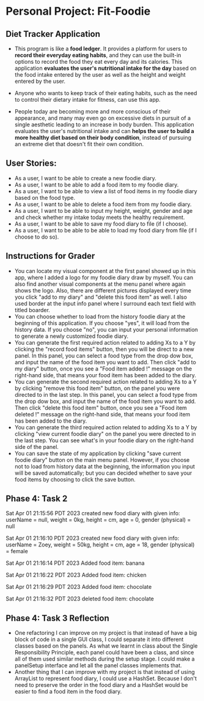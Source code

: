 # Personal Project: Fit-Foodie

## Diet Tracker Application

- This program is like a **food ledger**. It provides a platform for users to **record their everyday eating habits**, and they can use the built-in options to record the food they eat every day and its calories.
  This application **evaluates the user's nutritional intake for the day** based on the food intake entered by the user as well as the height and weight entered by the user. 



- Anyone who wants to keep track of their eating habits, such as the need to control their dietary intake for fitness, can use this app.



- People today are becoming more and more conscious of their appearance, and many may even go on excessive diets in pursuit of a single aesthetic leading to an increase in body burden. This application evaluates the user's nutritional intake and can **helps the user to build a more healthy diet based on their body condition**, instead of pursuing an extreme diet that doesn't fit their own condition. 

## User Stories:

- As a user, I want to be able to create a new foodie diary.
- As a user, I want to be able to add a food item to my foodie diary.
- As a user, I want to be able to view a list of food items in my foodie diary based on the food type.
- As a user, I want to be able to delete a food item from my foodie diary.
- As a user, I want to be able to input my height, weight, gender and age and check whether my intake today meets the healthy requirement. 
- As a user, I want to be able to save my food diary to file (if I choose).
- As a user, I want to be able to be able to load my food diary from file (if I choose to do so).


## Instructions for Grader
- You can locate my visual component at the first panel showed up in this app, where I added a logo for my foodie diary
draw by myself. You can also find another visual components at the menu panel where again shows the logo. Also, there are 
different pictures displayed every time you click "add to my diary" and "delete this food item" as well.
I also used border
at the input info panel where I surround each text field with titled boarder. 
- You can choose whether to load from the history foodie diary at the beginning of this application. If you choose "yes", it will load from the history data. 
If you choose "no", you can input your personal information to generate a newly customized foodie diary.
- You can generate the first required action related to adding Xs to a Y by clicking the "record food items" button, then
you will be direct to a new panel. In this panel, you can select a food type from the drop dow box, and input
the name of the food item you want to add. Then click "add to my diary" 
button, once you see a "Food item added !" message on the right-hand side, 
that means your food item has been added to the diary. 
- You can generate the second required action related to adding Xs to a Y by clicking "remove this food item" button, 
  on the panel you were directed to in the last step. In this panel, you can select a food type from the drop dow box, and input
  the name of the food item you want to add. Then click "delete this food item"
  button, once you see a "Food item deleted !" message on the right-hand side,
  that means your food item has been added to the diary.
- You can generate the third required action related to adding Xs to a Y by clicking "view current foodie diary" 
on the panel you were directed to in the last step. You can see what's in your foodie diary 
on the right-hand side of the panel. 
- You can save the state of my application by clicking "save current foodie diary" button on the main menu panel. However, if you choose not to load from history
data at the beginning, the information you input will be saved automatically; but you can decided whether to save your food items by choosing to click the save button. 

## Phase 4: Task 2
Sat Apr 01 21:15:56 PDT 2023
created new food diary with given info: userName = null, weight = 0kg, height = cm, age = 0, gender (physical) = null

Sat Apr 01 21:16:10 PDT 2023
created new food diary with given info: userName = Zoey, weight = 50kg, height = cm, age = 18, gender (physical) = female

Sat Apr 01 21:16:14 PDT 2023
Added food item: banana

Sat Apr 01 21:16:22 PDT 2023
Added food item: chicken

Sat Apr 01 21:16:29 PDT 2023
Added food item: chocolate

Sat Apr 01 21:16:32 PDT 2023
deleted food item: chocolate

## Phase 4: Task 3 Reflection
- One refactoring I can improve on my project is that instead of have a big block of code in a single 
GUI class, I could separate it into different classes based on the panels. As what we learnt in class about the
  Single Responsibility Principle, each panel could have been a 
class, and since all of them used similar methods during the setup stage. I could make a panelSetup interface and
let all the panel classes implements that. 
- Another thing that I can improve with my project is that instead of using ArrayList to 
represent food diary, I could use a HashSet. Because I don't need to preserve the order in the 
food diary and a HashSet would be easier to find a food item in the food diary. 
